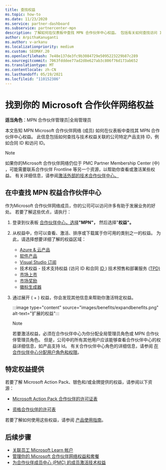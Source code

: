 ```yaml
---
title: 查找权益
ms.topic: how-to
ms.date: 11/23/2020
ms.service: partner-dashboard
ms.subservice: partnercenter-mpn
description: 了解如何在仪表板中查找 MPN 合作伙伴中心权益。 包括有关如何查找访问 ID 和合同 ID 的技术权益的信息。
author: ArpithaKanuganti
ms.author: v-arkanu
ms.localizationpriority: medium
ms.custom: SEOMAY.20
ms.openlocfilehash: 7e48e137de3fc9b3084729e5095223229b87c289
ms.sourcegitcommit: 7063fdddee77ad2d8e627ab3c806f76d173ab652
ms.translationtype: MT
ms.contentlocale: zh-CN
ms.lasthandoff: 05/19/2021
ms.locfileid: "110152386"
---
```

# <a name="locate-your-microsoft-partner-network-benefits"></a>找到你的 Microsoft 合作伙伴网络权益 

**适当角色**：MPN 合作伙伴管理员|全局管理员

本文告知 MPN Microsoft 合作伙伴网络 (成员) 如何在仪表板中查找其 MPN 合作伙伴中心权益。 此信息包括如何查找与技术权益关联的公司特定产品支持 ID，例如合同 ID 和访问 ID。

>[!NOTE]
> 如果你的Microsoft 合作伙伴网络仍位于 PMC Partner Membership Center (中) ，可能需要联系合作伙伴 Frontline 等另一个资源，以帮助你查看或激活某些权益。 有关详细信息，请参阅[激活外部的技术合作伙伴中心。](partner-membership-center-tech-benefits-activate.md)

## <a name="find-your-mpn-benefits-in-partner-center"></a>在中查找 MPN 权益合作伙伴中心

作为Microsoft 合作伙伴网络成员，你的公司可以访问许多有助于发展业务的好处。 若要了解这些优点，请执行：

1. 登录到仪表板 [合作伙伴中心，选择](https://partner.microsoft.com/dashboard/home)**"MPN"，** 然后选择"**权益"。**

2. 从权益中，你可以查看、激活、排序或下载属于你可用的类别之一的权益。 为此，请选择想要详细了解的权益区域：

   - [Azure & 云产品](mpn-benefits-azure-cloud.md)
   - [软件产品](mpn-benefits-software.md)
   - [Visual Studio 订阅](mpn-benefits-visual-studio.md)
   - 技术权益 - 技术支持权益 (访问 ID 和合同 [ID ](mpn-benefits-technical-support.md)) 技术预售和部署服务 ([TPD) ](technical-benefits.md)
   - [市场上市](mpn-learn-about-go-to-market-benefits.md)
   - [市场奖励](marketplace-rewards.md)
   - [徽标生成器](mpn-logo-builder.md)

3. 通过展开 ( + ) 权益，你会发现其他信息来帮助你激活特定权益。

   :::image type="content" source="images/benefits/expandbenefits.png" alt-text="扩展的权益":::

   > [!NOTE]
   > 若要激活权益，必须在合作伙伴中心为你分配全局管理员角色或 MPN 合作伙伴管理员角色。 但是，公司中的所有其他用户应该能够查看合作伙伴中心的权益详细信息，如产品支持 Id。 有关合作伙伴中心角色的详细信息，请参阅 [在合作伙伴中心分配用户角色和权限](permissions-overview.md)。

## <a name="specific-benefit-offers"></a>特定权益提供

若要了解 Microsoft Action Pack、银色和/或金牌提供的权益，请参阅以下资源：

- [Microsoft Action Pack 合作伙伴的许可证表](https://assetsprod.microsoft.com/en-us/microsoft-action-pack-license-table.pdf)

- [资格合作伙伴的许可表](https://assetsprod.microsoft.com/mpn-maps-software-iur-competency-license-table.docx)

若要了解如何使用这些权益，请参阅 [产品使用指南](https://assets.microsoft.com/MPN-MAPS-Product-Usage-Guide.pdf)。

## <a name="next-steps"></a>后续步骤

- [关联员工 Microsoft Learn 帐户](ms-learn-associate.md)
- [管理你的 Microsoft 合作伙伴网络权益和套餐](manage-your-partner-network-benefits.md)
- [为合作伙伴成员中心 (PMC) 的成员激活技术权益 ](partner-membership-center-tech-benefits-activate.md)

